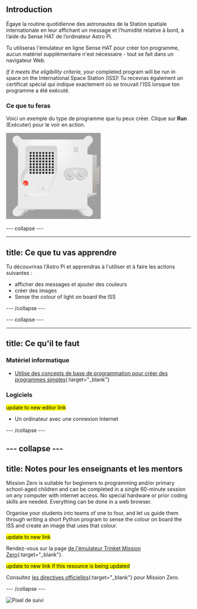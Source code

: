 ## Introduction

Égaye la routine quotidienne des astronautes de la Station spatiale internationale en leur affichant un message et l'humidité relative à bord, à l’aide du Sense HAT de l’ordinateur Astro Pi.

Tu utiliseras l'émulateur en ligne Sense HAT pour créer ton programme, aucun matériel supplémentaire n'est nécessaire - tout se fait dans un navigateur Web.

*If it meets the eligibility criteria*, your completed program will be run in space on the International Space Station (ISS)! Tu recevras également un certificat spécial qui indique exactement où se trouvait l'ISS lorsque ton programme a été exécuté.

### Ce que tu feras

Voici un exemple du type de programme que tu peux créer. Clique sur **Run** (Exécuter) pour le voir en action.

![The Trinket Sense HAT emulator running a sample program which scrolls the humidity value across the LED matrix and then displays a picture of a fish.](images/M0_4.gif)


--- collapse ---

---
title: Ce que tu vas apprendre
---

Tu découvriras l'Astro Pi et apprendras à l'utiliser et à faire les actions suivantes :
+ afficher des messages et ajouter des couleurs
+ créer des images
+ Sense the colour of light on board the ISS

--- /collapse ---

--- collapse ---

---
title: Ce qu'il te faut
---

### Matériel informatique

+ [Utilise des concepts de base de programmation pour créer des programmes simples](https://curriculum.raspberrypi.org/programming/creator/){:target="_blank"}

### Logiciels

<mark> update to new editor link </mark>
+ Un ordinateur avec une connexion Internet

--- /collapse ---

--- collapse ---
---
title: Notes pour les enseignants et les mentors
---

Mission Zero is suitable for beginners to programming and/or primary school-aged children and can be completed in a single 60-minute session on any computer with internet access. No special hardware or prior coding skills are needed. Everything can be done in a web browser.

Organise your students into teams of one to four, and let us guide them through writing a short Python program to sense the colour on board the ISS and create an image that uses that colour.

<mark> update to new link </mark>

Rendez-vous sur la page [de l'émulateur Trinket Mission Zero](https://trinket.io/mission-zero){:target="_blank"}.

<mark> update to new link if this resource is being updated </mark>

 Consultez [les directives officielles](https://astro-pi.org/media/mission-zero-guidelines/Astro_Pi_Mission_Zero_Guidelines_2021_22-fr.pdf){:target="_blank"} pour Mission Zero.

--- /collapse ---

![Pixel de suivi](https://code.org/api/hour/begin_raspberrypi_astropi.png)
